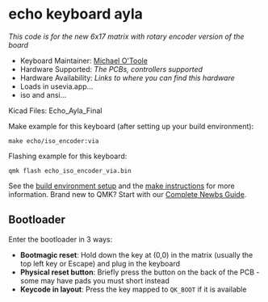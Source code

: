 # echo keyboard ayla

*This code is for the new 6x17 matrix with rotary encoder version of the board*

* Keyboard Maintainer: [Michael O'Toole](https://github.com/phpbbireland)
* Hardware Supported: *The PCBs, controllers supported*
* Hardware Availability: *Links to where you can find this hardware*
* Loads in usevia.app...
* iso and ansi...

Kicad Files: Echo_Ayla_Final

Make example for this keyboard (after setting up your build environment):

    make echo/iso_encoder:via 

Flashing example for this keyboard:

    qmk flash echo_iso_encoder_via.bin

See the [build environment setup](https://docs.qmk.fm/#/getting_started_build_tools) and the [make instructions](https://docs.qmk.fm/#/getting_started_make_guide) for more information. Brand new to QMK? Start with our [Complete Newbs Guide](https://docs.qmk.fm/#/newbs).

## Bootloader

Enter the bootloader in 3 ways:

* **Bootmagic reset**: Hold down the key at (0,0) in the matrix (usually the top left key or Escape) and plug in the keyboard
* **Physical reset button**: Briefly press the button on the back of the PCB - some may have pads you must short instead
* **Keycode in layout**: Press the key mapped to `QK_BOOT` if it is available
